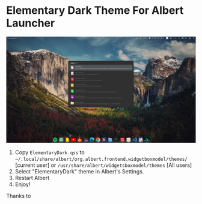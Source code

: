 # Elementary Dark Theme For Albert Launcher

![Screenshot Elementary Dark](/image/01.png)

1. Copy `ElementaryDark.qss` to `~/.local/share/albert/org.albert.frontend.widgetboxmodel/themes/` [current user] or `/usr/share/albert/widgetsboxmodel/themes` [All users]
2. Select "ElementaryDark" theme in Albert's Settings.
3. Restart Albert
4. Enjoy!

Thanks to 
